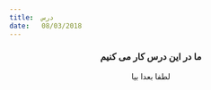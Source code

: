 ```yaml
---
title:  درس
date:   08/03/2018
---
```


### <center>ما در این درس کار می کنیم</center>
<center>لطفا بعدا بیا</center>